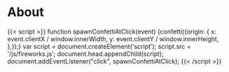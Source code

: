# About


{{< script >}}
function spawnConfettiAtClick(event) {confetti({origin: {
x: event.clientX / window.innerWidth,
y: event.clientY / window.innerHeight,
},});}
var script = document.createElement('script');
script.src = '/js/fireworks.js';
document.head.appendChild(script);
document.addEventListener("click", spawnConfettiAtClick);
{{< /script >}}

